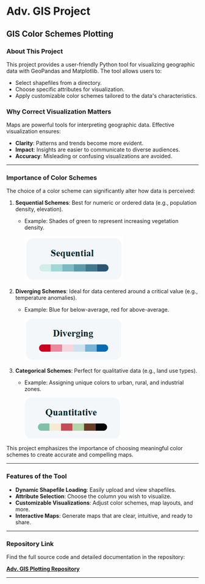 # **Adv. GIS Project**
## **GIS Color Schemes Plotting**

### **About This Project**
This project provides a user-friendly Python tool for visualizing geographic data with GeoPandas and Matplotlib. The tool allows users to:
- Select shapefiles from a directory.
- Choose specific attributes for visualization.
- Apply customizable color schemes tailored to the data's characteristics.

### **Why Correct Visualization Matters**
Maps are powerful tools for interpreting geographic data. Effective visualization ensures:
- **Clarity**: Patterns and trends become more evident.
- **Impact**: Insights are easier to communicate to diverse audiences.
- **Accuracy**: Misleading or confusing visualizations are avoided.

---

### **Importance of Color Schemes**
The choice of a color scheme can significantly alter how data is perceived:
1. **Sequential Schemes**: Best for numeric or ordered data (e.g., population density, elevation).
   - Example: Shades of green to represent increasing vegetation density.
     
      ![Sequential_graph](images/Sequential_scale.png)

2. **Diverging Schemes**: Ideal for data centered around a critical value (e.g., temperature anomalies).
   - Example: Blue for below-average, red for above-average.
     
      ![Divergent_graph](images/Diverging_scale.png)
     
3. **Categorical Schemes**: Perfect for qualitative data (e.g., land use types).
   - Example: Assigning unique colors to urban, rural, and industrial zones.
     
     ![Categorical_graph](images/Quantitative_scale.png)

This project emphasizes the importance of choosing meaningful color schemes to create accurate and compelling maps.

---

### **Features of the Tool**
- **Dynamic Shapefile Loading**: Easily upload and view shapefiles.
- **Attribute Selection**: Choose the column you wish to visualize.
- **Customizable Visualizations**: Adjust color schemes, map layouts, and more.
- **Interactive Maps**: Generate maps that are clear, intuitive, and ready to share.

---

### **Repository Link**
Find the full source code and detailed documentation in the repository:

[**Adv. GIS Plotting Repository**](https://github.com/KarinaAnzar/GIS_Plotting.git)

---
